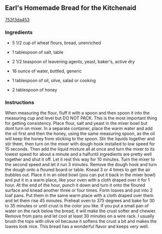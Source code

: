 ## Earl's Homemade Bread for the Kitchenaid

[753f3da453](http://www.food.com/recipe/earls-homemade-bread-for-the-kitchenaid-294941)

### Ingredients

 - 5 1/2 cup of wheat flours, bread, unenriched

 - 1 tablespoon of salt, table

 - 2 1/2 teaspoon of leavening agents, yeast, baker's, active dry

 - 16 ounce of water, bottled, generic

 - 1 tablespoon of oil, olive, salad or cooking

 - 2 tablespoon of honey

### Instructions

When measuring the flour, fluff it with a spoon and then spoon it into the measuring cup and level but DO NOT PACK. This is the most important thing for getting consistency. Place flour, salt and yeast in the mixer bowl but dont turn on mixer. In a separate container, place the warm water and add the oil first and then the honey, using the same measuring spoon, as the oil will keep the honey from sticking to the spoon. Stir the liquids together and stir them, then turn on the mixer with dough hook installed to low speed for 15 seconds. Then add the liquid mixture all at once and turn the mixer to its lowest speed for about a minute and a halfuntil ingredients are pretty well together and shut it off. Let it rest this way for 10 minutes. Turn the mixer to the second speed and let it run 3 minutes. Remove the dough hook and turn the dough onto a floured board or table. Knead 3 or 4 times to get the air bubbles out. Place it in an oiled bowl (you can put it back in the mixer bowl) and put it in a warm place, like your oven with a cloth draped over it for 1 hour. At the end of the hour, punch it down and turn it onto the floured surface and knead another three or four times. Form loaves and put into 2 loaf pans. Put them in the same warm place with a cloth draped over them and let them rise 45 minutes. Preheat oven to 375 degrees and bake for 30 to 35 minutes or until crust is the color you like. If you put a small pan of water on the rack below the bread, it will make the crust softer and chewier. Remove from pans and let cool at least 30 minutes on a wire rack. I usually brush the tops with olive oil because it softens the crust a bit and makes the loaves look nice. This bread has a wonderful flavor and keeps very well.
